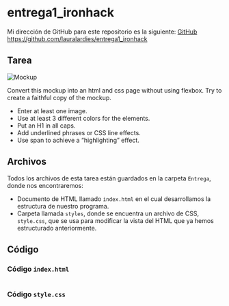 # entrega1_ironhack
Mi dirección de GitHub para este repositorio es la siguiente: [GitHub](https://github.com/lauralardies/entrega1_ironhack)
https://github.com/lauralardies/entrega1_ironhack

## Tarea
![Mockup](https://github.com/lauralardies/entrega1_ironhack/blob/main/mockup.png?raw=true)

Convert this mockup into an html and css page without using flexbox. Try to create a faithful copy of the mockup.
- Enter at least one image.
- Use at least 3 different colors for the elements.
- Put an H1 in all caps.
- Add underlined phrases or CSS line effects.
- Use span to achieve a “highlighting” effect.

## Archivos
Todos los archivos de esta tarea están guardados en la carpeta `Entrega`, donde nos encontraremos:
- Documento de HTML llamado `index.html` en el cual desarrollamos la estructura de nuestro programa.
- Carpeta llamada `styles`, donde se encuentra un archivo de CSS, `style.css`, que se usa para modificar la vista del HTML que ya hemos estructurado anteriormente.
## Código
### Código `index.html`
```
```
### Código `style.css`
```
```

